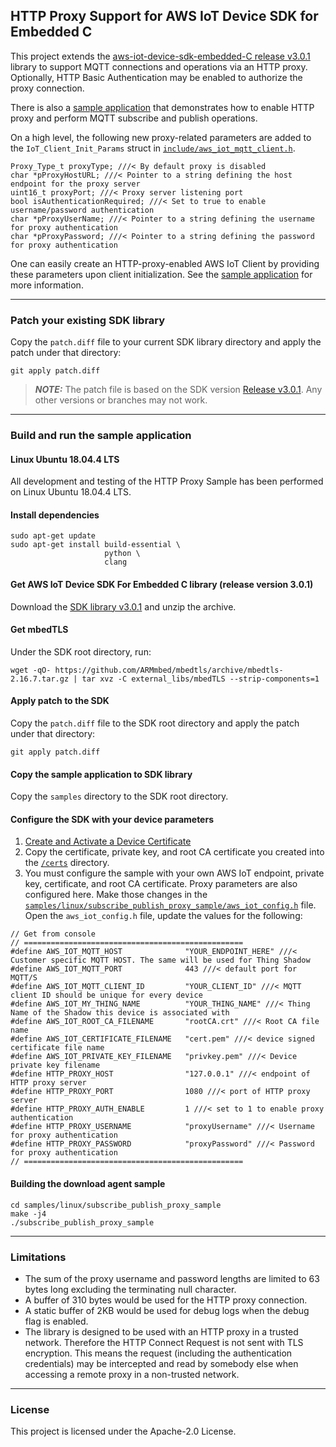 ## HTTP Proxy Support for AWS IoT Device SDK for Embedded C

This project extends the [aws-iot-device-sdk-embedded-C release v3.0.1](https://github.com/aws/aws-iot-device-sdk-embedded-C/releases/tag/v3.0.1) library to support MQTT connections and operations via an HTTP proxy. Optionally, HTTP Basic Authentication may be enabled to authorize the proxy connection.

There is also a [sample application](https://github.com/aws-samples/aws-iot-device-sdk-embedded-C-http-proxy-support/tree/master/samples/linux/subscribe_publish_proxy_sample) that demonstrates how to enable HTTP proxy and perform MQTT subscribe and publish operations.

On a high level, the following new proxy-related parameters are added to the `IoT_Client_Init_Params` struct in [`include/aws_iot_mqtt_client.h`](https://github.com/aws/aws-iot-device-sdk-embedded-C/blob/v3.0.1/include/aws_iot_mqtt_client.h).


```
Proxy_Type_t proxyType; ///< By default proxy is disabled
char *pProxyHostURL; ///< Pointer to a string defining the host endpoint for the proxy server
uint16_t proxyPort; ///< Proxy server listening port
bool isAuthenticationRequired; ///< Set to true to enable username/password authentication
char *pProxyUserName; ///< Pointer to a string defining the username for proxy authentication
char *pProxyPassword; ///< Pointer to a string defining the password for proxy authentication
```


One can easily create an HTTP-proxy-enabled AWS IoT Client by providing these parameters upon client initialization. See the [sample application](https://github.com/aws-samples/aws-iot-device-sdk-embedded-C-http-proxy-support/tree/master/samples/linux/subscribe_publish_proxy_sample) for more information.
***

### Patch your existing SDK library

Copy the `patch.diff` file to your current SDK library directory and apply the patch under that directory:


```
git apply patch.diff
```


> ***NOTE:***  The patch file is based on the SDK version [Release v3.0.1](https://github.com/aws/aws-iot-device-sdk-embedded-C/releases/tag/v3.0.1). Any other versions or branches may not work.
***

### Build and run the sample application

#### Linux Ubuntu 18.04.4 LTS
All development and testing of the HTTP Proxy Sample has been performed on Linux Ubuntu 18.04.4 LTS.

#### Install dependencies


```
sudo apt-get update
sudo apt-get install build-essential \
                     python \
                     clang
```


#### Get AWS IoT Device SDK For Embedded C library (release version 3.0.1)

Download the [SDK library v3.0.1](https://github.com/aws/aws-iot-device-sdk-embedded-C/releases/tag/v3.0.1) and unzip the archive.



#### Get mbedTLS
Under the SDK root directory, run:


```
wget -qO- https://github.com/ARMmbed/mbedtls/archive/mbedtls-2.16.7.tar.gz | tar xvz -C external_libs/mbedTLS --strip-components=1
```

#### Apply patch to the SDK
Copy the `patch.diff` file to the SDK root directory and apply the patch under that directory:


```
git apply patch.diff
```

#### Copy the sample application to SDK library
Copy the `samples` directory to the SDK root directory.

#### Configure the SDK with your device parameters


1. [Create and Activate a Device Certificate](https://docs.aws.amazon.com/iot/latest/developerguide/create-device-certificate.html)
2. Copy the certificate, private key, and root CA certificate you created into the [`/certs`](https://github.com/aws/aws-iot-device-sdk-embedded-C/tree/v3.0.1/certs) directory.
3. You must configure the sample with your own AWS IoT endpoint, private key, certificate, and root CA certificate. Proxy parameters are also configured here. Make those changes in the [`samples/linux/subscribe_publish_proxy_sample/aws_iot_config.h`](https://github.com/aws-samples/aws-iot-device-sdk-embedded-C-http-proxy-support/blob/master/samples/linux/subscribe_publish_proxy_sample/aws_iot_config.h) file. Open the `aws_iot_config.h` file, update the values for the following:

```
// Get from console
// =================================================
#define AWS_IOT_MQTT_HOST              "YOUR_ENDPOINT_HERE" ///< Customer specific MQTT HOST. The same will be used for Thing Shadow
#define AWS_IOT_MQTT_PORT              443 ///< default port for MQTT/S
#define AWS_IOT_MQTT_CLIENT_ID         "YOUR_CLIENT_ID" ///< MQTT client ID should be unique for every device
#define AWS_IOT_MY_THING_NAME          "YOUR_THING_NAME" ///< Thing Name of the Shadow this device is associated with
#define AWS_IOT_ROOT_CA_FILENAME       "rootCA.crt" ///< Root CA file name
#define AWS_IOT_CERTIFICATE_FILENAME   "cert.pem" ///< device signed certificate file name
#define AWS_IOT_PRIVATE_KEY_FILENAME   "privkey.pem" ///< Device private key filename
#define HTTP_PROXY_HOST                "127.0.0.1" ///< endpoint of HTTP proxy server
#define HTTP_PROXY_PORT                1080 ///< port of HTTP proxy server
#define HTTP_PROXY_AUTH_ENABLE         1 ///< set to 1 to enable proxy authentication
#define HTTP_PROXY_USERNAME            "proxyUsername" ///< Username for proxy authentication
#define HTTP_PROXY_PASSWORD            "proxyPassword" ///< Password for proxy authentication
// =================================================
```



#### Building the download agent sample


```
cd samples/linux/subscribe_publish_proxy_sample
make -j4
./subscribe_publish_proxy_sample
```

***

### Limitations
* The sum of the proxy username and password lengths are limited to 63 bytes long excluding the terminating null character.
* A buffer of 310 bytes would be used for the HTTP proxy connection.
* A static buffer of 2KB would be used for debug logs when the debug flag is enabled.
* The library is designed to be used with an HTTP proxy in a trusted network. Therefore the HTTP Connect Request is not sent with TLS encryption. This means the request (including the authentication credentials) may be intercepted and read by somebody else when accessing a remote proxy in a non-trusted network.

***

### License

This project is licensed under the Apache-2.0 License.


